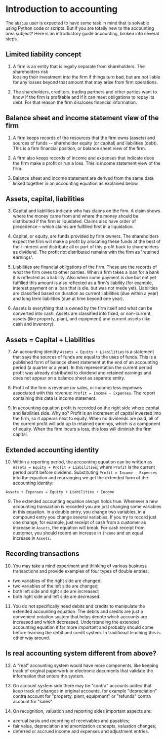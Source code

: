 # Introduction to accounting

The `abacus` user is expected to have some task in mind that is solvable using Python code or scripts. But if you are totally new to the accounting area subject? Here is an introductory guide accounting, broken into several steps.

## Limited liability concept

1. A firm is an entity that is legally separate from shareholders. The shareholders risk  
   loosing their investment into the firm if things turn bad, but are not liable for any losses beyond that amount that may arise from firm operations.

2. The shareholders, creditors, trading partners and other parties want to know if
   the firm is profitable and if it can meet obligations to repay its debt. For that
   reason the firm discloses financial information.

## Balance sheet and income statement view of the firm

1. A firm keeps records of the resources that the firm owns (assets) and sources of funds -- shareholder equity (or capital) and liabilities (debt). This is a firm financial position, or balance sheet view of the firm.

2. A firm also keeps records of income and expenses that indicate does the firm make a profit or run a loss. This is income statement view of the firm.

3. Balance sheet and income statement are derived from the same data linked together in an accounting equation as explained below.

## Assets, capital, liabilities

3. Capital and liabilities indicate who has claims on the firm. A claim shows where the money came from and where the money should be distributed if the firm is liquidated. Claims also have order of precedence – which claims are fulfilled first in a liquidation.

4. Capital, or equity, are funds provided by firm owners. The shareholders expect the firm will make a profit by allocating these funds at the best of their interest and distribute all or part of this profit back to shareholders as dividend. The profit not distributed remains with the firm as 'retained earnings'.

5. Liabilities are financial obligations of the firm. These are the records of what the firm owes to other parties. When a firm takes a loan for a bank it is reflected as a liability. Also when some payment is due but not yet fulfilled this amount is also reflected as a firm's liability (for example, interest payment on a loan that is die. but was not mede yet). Liabilities are classified based on duration as current liabilities (due within a year) and long term liabilities (due at time beyond one year).

6. Assets is everything that is owned by the firm itself and what can be converted into cash. Assets are classified into fixed, or non-current, assets (like property, plant, and equipment) and current assets (like cash and inventory).

## Assets = Capital + Liabilities

7. An accounting identity `Assets = Equity + Liabilities` is a statement that says the sources of funds are equal to the uses of funds. This is a published form of balance sheet statement at the end of an accounting period (a quarter or a year). In this representation the current period profit was already distributed to dividend and retained earnings and does not appear on a balance sheet as separate entity.

8. Profit of the firm is revenue (or sales, or income) less expenses associated with this revenue: `Profit = Income - Expenses`. The report containing this data is income statement.

9. In accounting equation profit is recorded on the right side where capital and liabilities side. Why so? Profit is an increment of capital invested into the firm, so it appears next to equity. When no dividends are paid, all of the current profit will add up to retained earnings, which is a component of equity. When the firm incurs a loss, this loss will diminish the firm capital.

## Extended accounting identity

10. Within a reporting period, the accounting equation can be written as `Assets = Equity + Profit + Liabilities`, where `Profit` is the current period profit before dividend. Substituting `Profit = Income - Expenses` into the equation and rearranging we get the extended form of the accounting identity:

```
Assets + Expenses = Equity + Liabilities + Income
```

9. The extended accounting equation always holds true. Whenever a new accounting transaction is recorded you are just changing some variables in this equation. In a double entry, you change two variables, in a compound entry you change several variables. If you try to record just one change, for example, just receipt of cash from a customer as increase in `Assets`, the equation will break. For cash receipt from customer, you should record an increase in `Income` and an equal increase in `Assets`.

## Recording transactions

10. You may take a mind experiment and thinking of various business transactions and provide examples of four types of double entries:

- two variables of the right side are changed;
- two variables of the left side are changed;
- both left side and right side are increased;
- both right side and left side are decreased.

11. You do not specifically need debits and credits to manipulate the extended accounting equation. The debits and credits are just a convenient notation system that helps denote which accounts are increased and which decreased. Understanding the extended accounting equation if far more important and probably should come before learning the debit and credit system. In traditional teaching this is other way around.

## Is real accounting system different from above?

12. A "real" accounting system would have more components, like keeping track
    of original paperwork or electronic documents that validate the information
    that enters the system.

13. On account system side there may be "contra" accounts added that keep track
    of changes in original accounts, for example "depreciation" contra account
    for "property, plant, equipment" or "refunds" contra account for "sales".

14. On recognition, valuation and reporting sides important aspects are:

- accrual basis and recording of receivables and payables;
- fair value, depreciation and amortization concepts, valuation changes;
- deferred or accrued income and expenses and adjustment entries.
